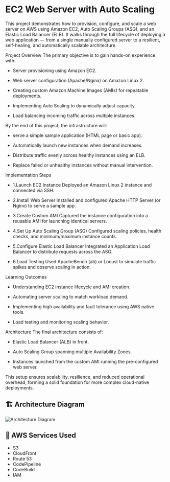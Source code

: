 # EC2 Web Server with Auto Scaling

This project demonstrates how to provision, configure, and scale a web server on AWS using Amazon EC2, Auto Scaling Groups (ASG), and an Elastic Load Balancer (ELB). It walks through the full lifecycle of deploying a web application — from a single manually configured server to a resilient, self-healing, and automatically scalable architecture.

Project Overview
The primary objective is to gain hands-on experience with:

* Server provisioning using Amazon EC2.

* Web server configuration (Apache/Nginx) on Amazon Linux 2.

* Creating custom Amazon Machine Images (AMIs) for repeatable deployments.

* Implementing Auto Scaling to dynamically adjust capacity.

* Load balancing incoming traffic across multiple instances.

By the end of this project, the infrastructure will:

* serve a simple sample application (HTML page or basic app).

* Automatically launch new instances when demand increases.

* Distribute traffic evenly across healthy instances using an ELB.

* Replace failed or unhealthy instances without manual intervention.

Implementation Steps
* 1.Launch EC2 Instance
Deployed an Amazon Linux 2 instance and connected via SSH.

* 2.Install Web Server
Installed and configured Apache HTTP Server (or Nginx) to serve a sample app.

* 3.Create Custom AMI
Captured the instance configuration into a reusable AMI for launching identical servers.

* 4.Set Up Auto Scaling Group (ASG)
Configured scaling policies, health checks, and minimum/maximum instance counts.

* 5.Configure Elastic Load Balancer
Integrated an Application Load Balancer to distribute requests across the ASG.

* 6.Load Testing
Used ApacheBench (ab) or Locust to simulate traffic spikes and observe scaling in action.

Learning Outcomes
* Understanding EC2 instance lifecycle and AMI creation.

* Automating server scaling to match workload demand.

* Implementing high availability and fault tolerance using AWS native tools.

* Load testing and monitoring scaling behavior.

Architecture
The final architecture consists of:

* Elastic Load Balancer (ALB) in front.

* Auto Scaling Group spanning multiple Availability Zones.

* Instances launched from the custom AMI running the pre-configured web server.

This setup ensures scalability, resilience, and reduced operational overhead, forming a solid foundation for more complex cloud-native deployments.

## 🏗 Architecture Diagram
![Architecture Diagram](/architecture.png)

## 🔹 AWS Services Used
- S3
- CloudFront
- Route 53
- CodePipeline
- CodeBuild
- IAM
